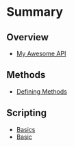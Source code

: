 # Summary

## Overview

* [My Awesome API](README.md)

## Methods

* [Defining Methods](methods.md)

## Scripting

* [Basics](basics.md)
* [Basic](basic.md)

